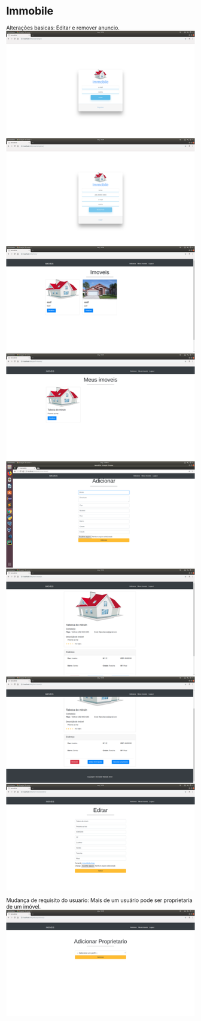 # Immobile

Alterações basicas: Editar e remover anuncio.
![alt text](https://github.com/vikvik98/Immobile/blob/sprint2/imagens/1_login.png)
![alt text](https://github.com/vikvik98/Immobile/blob/sprint2/imagens/2_cadastro_usuario.png)
![alt text](https://github.com/vikvik98/Immobile/blob/sprint2/imagens/3_home.png)
![alt text](https://github.com/vikvik98/Immobile/blob/sprint2/imagens/4_imoveis_do_usuario.png) 
![alt text](https://github.com/vikvik98/Immobile/blob/sprint2/imagens/5_cadastro_imovel.png)
![alt text](https://github.com/vikvik98/Immobile/blob/sprint2/imagens/6_detalhe_imovel_parte_1.png)
![alt text](https://github.com/vikvik98/Immobile/blob/sprint2/imagens/6_detalhe_imovel_parte_2.png)
![alt text](https://github.com/vikvik98/Immobile/blob/sprint2/imagens/7_editar_imovel.png)

Mudança de requisito do usuario: Mais de um usuário pode ser proprietaria de um imóvel.
![alt text](https://github.com/vikvik98/Immobile/blob/sprint2/imagens/8_adicionar_proprietario.png)
